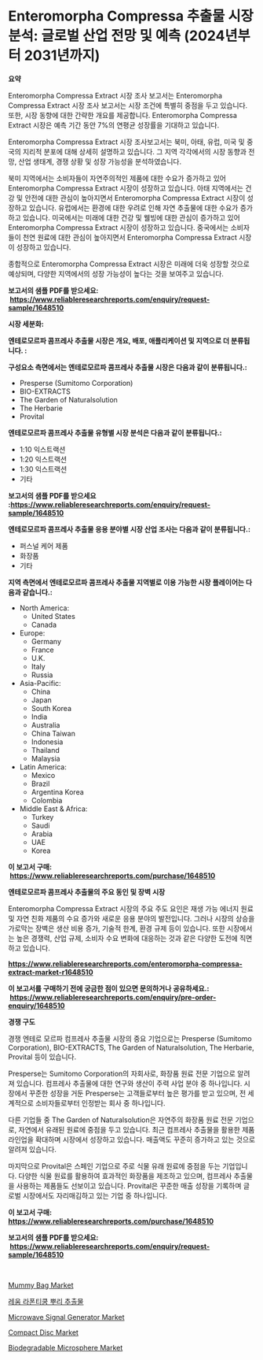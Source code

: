 <p><h1>Enteromorpha Compressa 추출물 시장 분석: 글로벌 산업 전망 및 예측 (2024년부터 2031년까지)</h1></p><p><strong>요약</strong></p>
<p><p>Enteromorpha Compressa Extract 시장 조사 보고서는 Enteromorpha Compressa Extract 시장 조사 보고서는 시장 조건에 특별히 중점을 두고 있습니다. 또한, 시장 동향에 대한 간략한 개요를 제공합니다. Enteromorpha Compressa Extract 시장은 예측 기간 동안 7%의 연평균 성장률을 기대하고 있습니다.</p><p>Enteromorpha Compressa Extract 시장 조사보고서는 북미, 아태, 유럽, 미국 및 중국의 지리적 분포에 대해 상세히 설명하고 있습니다. 그 지역 각각에서의 시장 동향과 전망, 산업 생태계, 경쟁 상황 및 성장 가능성을 분석하였습니다.</p><p>북미 지역에서는 소비자들이 자연주의적인 제품에 대한 수요가 증가하고 있어 Enteromorpha Compressa Extract 시장이 성장하고 있습니다. 아태 지역에서는 건강 및 안전에 대한 관심이 높아지면서 Enteromorpha Compressa Extract 시장이 성장하고 있습니다. 유럽에서는 환경에 대한 우려로 인해 자연 추출물에 대한 수요가 증가하고 있습니다. 미국에서는 미래에 대한 건강 및 웰빙에 대한 관심이 증가하고 있어 Enteromorpha Compressa Extract 시장이 성장하고 있습니다. 중국에서는 소비자들이 천연 원료에 대한 관심이 높아지면서 Enteromorpha Compressa Extract 시장이 성장하고 있습니다.</p><p>종합적으로 Enteromorpha Compressa Extract 시장은 미래에 더욱 성장할 것으로 예상되며, 다양한 지역에서의 성장 가능성이 높다는 것을 보여주고 있습니다.</p></p>
<p><strong>보고서의 샘플 PDF를 받으세요: &nbsp;<a href="https://www.reliableresearchreports.com/enquiry/request-sample/1648510">https://www.reliableresearchreports.com/enquiry/request-sample/1648510</a></strong></p>
<p><strong>시장 세분화:</strong></p>
<p><strong> 엔테로모르파 콤프레사 추출물 시장은 개요, 배포, 애플리케이션 및 지역으로 더 분류됩니다. :</strong></p>
<p><strong>구성요소 측면에서는 엔테로모르파 콤프레사 추출물 시장은 다음과 같이 분류됩니다.:</strong></p>
<p><ul><li>Presperse (Sumitomo Corporation)</li><li>BIO-EXTRACTS</li><li>The Garden of Naturalsolution</li><li>The Herbarie</li><li>Provital</li></ul></p>
<p><strong> 엔테로모르파 콤프레사 추출물 유형별 시장 분석은 다음과 같이 분류됩니다.:</strong></p>
<p><ul><li>1:10 익스트랙션</li><li>1:20 익스트랙션</li><li>1:30 익스트랙션</li><li>기타</li></ul></p>
<p><strong>보고서의 샘플 PDF를 받으세요 :<a href="https://www.reliableresearchreports.com/enquiry/request-sample/1648510">https://www.reliableresearchreports.com/enquiry/request-sample/1648510</a></strong></p>
<p><strong> 엔테로모르파 콤프레사 추출물 응용 분야별 시장 산업 조사는 다음과 같이 분류됩니다.:</strong></p>
<p><ul><li>퍼스널 케어 제품</li><li>화장품</li><li>기타</li></ul></p>
<p><strong>지역 측면에서 엔테로모르파 콤프레사 추출물 지역별로 이용 가능한 시장 플레이어는 다음과 같습니다.:</strong></p>
<p><ul>
    <li>
        North America:
        <ul>
            <li>United States</li>
            <li>Canada</li>
        </ul>
    </li>
    <li>
        Europe:
        <ul>
            <li>Germany</li>
            <li>France</li>
            <li>U.K.</li>
            <li>Italy</li>
            <li>Russia</li>
        </ul>
    </li>
    <li>
        Asia-Pacific:
        <ul>
            <li>China</li>
            <li>Japan</li>
            <li>South Korea</li>
            <li>India</li>
            <li>Australia</li>
            <li>China Taiwan</li>
            <li>Indonesia</li>
            <li>Thailand</li>
            <li>Malaysia</li>
        </ul>
    </li>
    <li>
        Latin America:
        <ul>
            <li>Mexico</li>
            <li>Brazil</li>
            <li>Argentina Korea</li>
            <li>Colombia</li>
        </ul>
    </li>
    <li>
        Middle East & Africa:
        <ul>
            <li>Turkey</li>
            <li>Saudi</li>
            <li>Arabia</li>
            <li>UAE</li>
            <li>Korea</li>
        </ul>
    </li>
    </ul></p>
<p><strong>이 보고서 구매: &nbsp;<a href="https://www.reliableresearchreports.com/purchase/1648510">https://www.reliableresearchreports.com/purchase/1648510</a></strong></p>
<p><strong>엔테로모르파 콤프레사 추출물의 주요 동인 및 장벽 시장</strong></p>
<p><p>Enteromorpha Compressa Extract 시장의 주요 주도 요인은 재생 가능 에너지 원료 및 자연 친화 제품의 수요 증가와 새로운 응용 분야의 발전입니다. 그러나 시장의 상승을 가로막는 장벽은 생산 비용 증가, 기술적 한계, 환경 규제 등이 있습니다. 또한 시장에서는 높은 경쟁력, 산업 규제, 소비자 수요 변화에 대응하는 것과 같은 다양한 도전에 직면하고 있습니다.</p></p>
<p><strong><a href="https://www.reliableresearchreports.com/enteromorpha-compressa-extract-market-r1648510">https://www.reliableresearchreports.com/enteromorpha-compressa-extract-market-r1648510</a></strong></p>
<p><strong>이 보고서를 구매하기 전에 궁금한 점이 있으면 문의하거나 공유하세요.: &nbsp;<a href="https://www.reliableresearchreports.com/enquiry/pre-order-enquiry/1648510">https://www.reliableresearchreports.com/enquiry/pre-order-enquiry/1648510</a></strong></p>
<p><strong>경쟁 구도</strong></p>
<p><p>경쟁 엔테로 모르파 컴프레사 추출물 시장의 중요 기업으로는 Presperse (Sumitomo Corporation), BIO-EXTRACTS, The Garden of Naturalsolution, The Herbarie, Provital 등이 있습니다. </p><p>Presperse는 Sumitomo Corporation의 자회사로, 화장품 원료 전문 기업으로 알려져 있습니다. 컴프레사 추출물에 대한 연구와 생산이 주력 사업 분야 중 하나입니다. 시장에서 꾸준한 성장을 거둔 Presperse는 고객들로부터 높은 평가를 받고 있으며, 전 세계적으로 소비자들로부터 인정받는 회사 중 하나입니다.</p><p>다른 기업들 중 The Garden of Naturalsolution은 자연주의 화장품 원료 전문 기업으로, 자연에서 유래된 원료에 중점을 두고 있습니다. 최근 컴프레사 추출물을 활용한 제품 라인업을 확대하며 시장에서 성장하고 있습니다. 매출액도 꾸준히 증가하고 있는 것으로 알려져 있습니다.</p><p>마지막으로 Provital은 스페인 기업으로 주로 식물 유래 원료에 중점을 두는 기업입니다. 다양한 식물 원료를 활용하여 효과적인 화장품을 제조하고 있으며, 컴프레사 추출물을 사용하는 제품들도 선보이고 있습니다. Provital은 꾸준한 매출 성장을 기록하며 글로벌 시장에서도 자리매김하고 있는 기업 중 하나입니다.</p></p>
<p><strong>이 보고서 구매: &nbsp; <a href="https://www.reliableresearchreports.com/purchase/1648510">https://www.reliableresearchreports.com/purchase/1648510</a></strong></p>
<p><strong>보고서의 샘플 PDF를 받으세요: &nbsp;<a href="https://www.reliableresearchreports.com/enquiry/request-sample/1648510">https://www.reliableresearchreports.com/enquiry/request-sample/1648510</a></strong><strong></strong></p>
<p>&nbsp;</p>
<p><p><a href="https://www.linkedin.com/pulse/mummy-bag-market-key-successful-business-strategy-forecast-till-ox5af?trackingId=efPtMRattKZMreKcXwUCJA%3D%3D">Mummy Bag Market</a></p><p><a href="https://github.com/Skyleitney456456/Market-Research-Report-List-1/blob/main/191038028228.md">레움 라폰티쿰 뿌리 추출물</a></p><p><a href="https://github.com/Krish2023na/Market-Research-Report-List-4/blob/main/microwave-signal-generator-market.md">Microwave Signal Generator Market</a></p><p><a href="https://www.linkedin.com/pulse/decoding-compact-disc-market-metrics-share-trends-growth-patterns-zzytf?trackingId=YdsPYkePs1mxUXf2eowxUA%3D%3D">Compact Disc Market</a></p><p><a href="https://issuu.com/reportprime-2/docs/biodegradable-microsphere-market-size-2030.pptx">Biodegradable Microsphere Market</a></p></p>